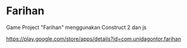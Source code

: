 # Farihan
Game Project "Farihan" menggunakan Construct 2 dan js

https://play.google.com/store/apps/details?id=com.unidagontor.farihan

